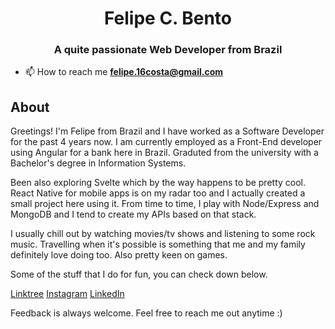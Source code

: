 <h1 align="center">Felipe C. Bento</h1>
<h3 align="center">A quite passionate Web Developer from Brazil</h3>

- 📫 How to reach me **felipe.16costa@gmail.com**

## About 
Greetings! I'm Felipe from Brazil and I have worked as a Software Developer for the past 4 years now. I am currently employed as a Front-End developer using Angular for a bank here in Brazil. Graduted from the university with a Bachelor's degree in Information Systems. 

Been also exploring Svelte which by the way happens to be pretty cool. React Native for mobile apps is on my radar too and I actually created a small project here using it. From time to time, I play with Node/Express and MongoDB and I tend to create my APIs based on that stack.

I usually chill out by watching movies/tv shows and listening to some rock music. Travelling when it's possible is something that me and my family definitely love doing too. Also pretty keen on games.

Some of the stuff that I do for fun, you can check down below.

[Linktree](https://linktr.ee/fcbento)
[Instagram](https://instagram.com/flpotv/)
[LinkedIn](https://linkedin.com/in/felipe-bento/)


Feedback is always welcome. Feel free to reach me out anytime :)
